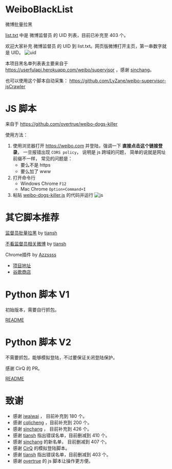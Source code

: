 # WeiboBlackList
微博批量拉黑

[list.txt](list.txt) 中是 微博监督员 的 UID 列表，目前已补充至 403 个。

欢迎大家补充 微博监督员 的 UID 到 list.txt。网页版微博打开主页，第一串数字就是 UID。 
![uid](/imgs/uid.png)

本项目黑名单列表表主要来自于 https://userfulapi.herokuapp.com/weibo/supervisor ，感谢 [sinchang](https://github.com/sinchang)。

也可以使用这个脚本自动采集： https://github.com/LyZane/weibo-supervisor-jsCrawler

# JS 脚本
来自于 https://github.com/overtrue/weibo-dogs-killer

使用方法：
1. 使用浏览器打开 https://weibo.com 并登陆，强调一下 **直接点击这个链接登录**， 一旦报错出现 `CORS policy`， 说明是 js 跨域的问题， 简单的说就是网址前缀不一样， 常见的问题是：
    + 要么不是 https
    + 要么加了 www
2. 打开命令行
    + Windows Chrome `F12`
    + Mac Chrome `Option+Command+I`
3. 粘贴 [weibo-dogs-killer.js](weibo-dogs-killer.js) 的代码并运行
![js](/imgs/js.jpg)

# 其它脚本推荐
[监督员批量拉黑](https://tiansh.github.io/us-weibo/Weibo_Supervisor_Blacklist_Tool/) by [tiansh](https://github.com/tiansh)

[不看监督员相关微博](https://tiansh.github.io/us-weibo/Weibo_Supervisor_Blacklist_Tool/) by [tiansh](https://github.com/tiansh)

Chrome插件 by [Azzssss](https://github.com/Azzssss)
+ [项目地址](https://github.com/Azzssss/BlockPlugin)
+ [谷歌商店](https://chrome.google.com/webstore/search/%E6%89%B9%E9%87%8F%E6%8B%89%E9%BB%91%E5%BE%AE%E5%8D%9A%E7%9B%91%E7%9D%A3%E5%91%98?utm_source=chrome-ntp-icon)


# Python 脚本 V1 
初始版本，需要自行抓包。

[README](/py_v1/README.md)

# Python 脚本 V2
不需要抓包，能够模拟登陆，不过要保证关闭登陆保护。

感谢 CirQ 的 PR。

[README](/py_v2/README.md)

# 致谢
+ 感谢 [iwaiwai](https://github.com/iwaiwai) ， 目前补充到 180 个。
+ 感谢 [cqlicheng](https://github.com/cqlicheng) ，目前补充到 200 个。
+ 感谢 [sinchang](https://github.com/sinchang) ， 目前补充到 426 个。
+ 感谢 [tiansh](https://github.com/tiansh) 指出错误名单，目前删减到 410 个。
+ 感谢 [sinchang](https://github.com/sinchang) 的新名单， 目前删减到 407 个。
+ 感谢 [CirQ](https://github.com/CirQ) 的模拟登陆脚本。
+ 感谢 [tiansh](https://github.com/tiansh) 指出错误名单，目前删减到 403 个。
+ 感谢 [overtrue](https://github.com/overtrue) 的 js 脚本让操作更方便。
